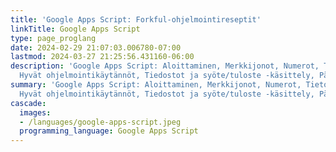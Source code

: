 ```yaml
---
title: 'Google Apps Script: Forkful-ohjelmointireseptit'
linkTitle: Google Apps Script
type: page_proglang
date: 2024-02-29 21:07:03.006780-07:00
lastmod: 2024-03-27 21:25:56.431160-06:00
description: 'Google Apps Script: Aloittaminen, Merkkijonot, Numerot, Tietorakenteet,
  Hyvät ohjelmointikäytännöt, Tiedostot ja syöte/tuloste -käsittely, Päivämäärät ja…'
summary: 'Google Apps Script: Aloittaminen, Merkkijonot, Numerot, Tietorakenteet,
  Hyvät ohjelmointikäytännöt, Tiedostot ja syöte/tuloste -käsittely, Päivämäärät ja…'
cascade:
  images:
  - /languages/google-apps-script.jpeg
  programming_language: Google Apps Script
---
```

